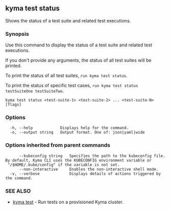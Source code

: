 ## kyma test status

Shows the status of a test suite and related test executions.

### Synopsis

Use this command to display the status of a test suite and related test executions.

If you don't provide any arguments, the status of all test suites will be printed.

To print the status of all test suites, `run kyma test status`.

To print the status of specific test cases, `run kyma test status testSuiteOne testSuiteTwo`.


```
kyma test status <test-suite-1> <test-suite-2> ... <test-suite-N> [flags]
```

### Options

```
  -h, --help            Displays help for the command.
  -o, --output string   Output format. One of: json|yaml|wide
```

### Options inherited from parent commands

```
      --kubeconfig string   Specifies the path to the kubeconfig file. By default, Kyma CLI uses the KUBECONFIG environment variable or  "/$HOME/.kube/config" if the variable is not set.
      --non-interactive     Enables the non-interactive shell mode.
  -v, --verbose             Displays details of actions triggered by the command.
```

### SEE ALSO

* [kyma test](kyma_test.md)	 - Run tests on a provisioned Kyma cluster.

